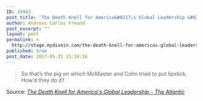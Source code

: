 ```yaml
---
ID: 18983
post_title: 'The Death Knell for America&#8217;s Global Leadership &#8211; The Atlantic'
author: Andreas Carlos Freund
post_excerpt: ""
layout: post
permalink: >
  http://stage.mydivein.com/the-death-knell-for-americas-global-leadership-the-atlantic/
published: true
post_date: 2017-05-31 15:34:16
---
```

<blockquote>So that’s the pig on which McMaster and Cohn tried to put lipstick. How’d they do it?</blockquote>
Source: <em><a href="https://www.theatlantic.com/international/archive/2017/05/mcmaster-cohn-trump/528609/">The Death Knell for America's Global Leadership - The Atlantic</a></em>